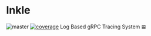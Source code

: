 # Inkle
![master](https://github.com/abrampers/inkle/workflows/Go/badge.svg?event=push)
[![coverage](https://codecov.io/gh/abrampers/inkle/branch/master/graph/badge.svg)](https://codecov.io/gh/abrampers/inkle)
Log Based gRPC Tracing System 𝌘


